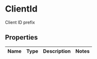 

# ClientId

Client ID prefix

## Properties

| Name | Type | Description | Notes |
|------------ | ------------- | ------------- | -------------|



